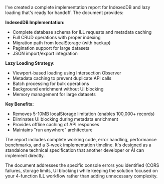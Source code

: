 I've created a complete implementation report for IndexedDB and lazy loading that's ready for handoff. The document provides:

**IndexedDB Implementation:**
- Complete database schema for ILL requests and metadata caching
- Full CRUD operations with proper indexing
- Migration path from localStorage (with backup)
- Pagination support for large datasets
- JSON import/export integration

**Lazy Loading Strategy:**
- Viewport-based loading using Intersection Observer
- Metadata caching to prevent duplicate API calls
- Batch processing for bulk operations
- Background enrichment without UI blocking
- Memory management for large datasets

**Key Benefits:**
- Removes 5-10MB localStorage limitation (enables 100,000+ records)
- Eliminates UI blocking during metadata enrichment
- Provides offline caching of API responses
- Maintains "run anywhere" architecture

The report includes complete working code, error handling, performance benchmarks, and a 3-week implementation timeline. It's designed as a standalone technical specification that another developer or AI can implement directly.

The document addresses the specific console errors you identified (CORS failures, storage limits, UI blocking) while keeping the solution focused on your 4-function ILL workflow rather than adding unnecessary complexity.